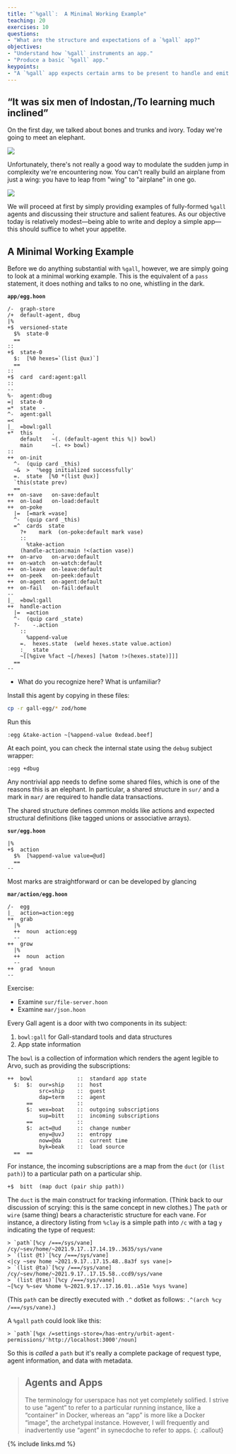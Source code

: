 ```yaml
---
title: "`%gall`:  A Minimal Working Example"
teaching: 20
exercises: 10
questions:
- "What are the structure and expectations of a `%gall` app?"
objectives:
- "Understand how `%gall` instruments an app."
- "Produce a basic `%gall` app."
keypoints:
- "A `%gall` app expects certain arms to be present to handle and emit events."
---
```


##  “It was six men of Indostan,/To learning much inclined”

On the first day, we talked about bones and trunks and ivory.  Today we're going to meet an elephant.

![](../img/elephant-noloop.gif)

Unfortunately, there's not really a good way to modulate the sudden jump in complexity we're encountering now.  You can't really build an airplane from just a wing:  you have to leap from "wing" to "airplane" in one go.

![](https://media1.giphy.com/media/10QGikPE4pIRwY/giphy.gif)

We will proceed at first by simply providing examples of fully-formed `%gall` agents and discussing their structure and salient features.  As our objective today is relatively modest—being able to write and deploy a simple app—this should suffice to whet your appetite.

##  A Minimal Working Example

Before we do anything substantial with `%gall`, however, we are simply going to look at a minimal working example.  This is the equivalent of a `pass` statement, it does nothing and talks to no one, whistling in the dark.

**`app/egg.hoon`**

```hoon
/-  graph-store
/+  default-agent, dbug
|%
+$  versioned-state
  $%  state-0
  ==
::
+$  state-0
  $:  [%0 hexes=`(list @ux)`]
  ==
::
+$  card  card:agent:gall
::
--
%-  agent:dbug
=|  state-0
=*  state  -
^-  agent:gall
=<
|_  =bowl:gall
+*  this      .
    default   ~(. (default-agent this %|) bowl)
    main      ~(. +> bowl)
::
++  on-init
  ^-  (quip card _this)
  ~&  >  '%egg initialized successfully'
  =.  state  [%0 *(list @ux)]
  `this(state prev)
  ==
++  on-save   on-save:default
++  on-load   on-load:default
++  on-poke
  |=  [=mark =vase]
  ^-  (quip card _this)
  =^  cards  state
    ?+    mark  (on-poke:default mark vase)
    ::
      %take-action
    (handle-action:main !<(action vase))
++  on-arvo   on-arvo:default
++  on-watch  on-watch:default
++  on-leave  on-leave:default
++  on-peek   on-peek:default
++  on-agent  on-agent:default
++  on-fail   on-fail:default
--
|_  =bowl:gall
++  handle-action
  |=  =action
  ^-  (quip card _state)
  ?-    -.action
    ::
      %append-value
    =.  hexes.state  (weld hexes.state value.action)
    :_  state
    ~[[%give %fact ~[/hexes] [%atom !>(hexes.state)]]]
  ==
--
```

- What do you recognize here?  What is unfamiliar?

Install this agent by copying in these files:

```sh
cp -r gall-egg/* zod/home
```

Run this

```hoon
:egg &take-action ~[%append-value 0xdead.beef]
```

At each point, you can check the internal state using the `debug` subject wrapper:

```hoon
:egg +dbug
```

Any nontrivial app needs to define some shared files, which is one of the reasons this is an elephant.  In particular, a shared structure in `sur/` and a mark in `mar/` are required to handle data transactions.

The shared structure defines common molds like actions and expected structural definitions (like tagged unions or associative arrays).

**`sur/egg.hoon`**

```hoon
|%
+$  action
  $%  [%append-value value=@ud]
  ==
--
```

Most marks are straightforward or can be developed by glancing

**`mar/action/egg.hoon`**

```hoon
/-  egg
|_  action=action:egg
++  grab
  |%
  ++  noun  action:egg
  --
++  grow
  |%
  ++  noun  action
  --
++  grad  %noun
--
```

Exercise:

- Examine `sur/file-server.hoon`
- Examine `mar/json.hoon`

Every Gall agent is a door with two components in its subject:

1. `bowl:gall` for Gall-standard tools and data structures
2. App state information

The `bowl` is a collection of information which renders the agent legible to Arvo, such as providing the subscriptions:

```hoon
++  bowl              ::  standard app state
  $:  $:  our=ship    ::  host
          src=ship    ::  guest
          dap=term    ::  agent
      ==              ::
      $:  wex=boat    ::  outgoing subscriptions
          sup=bitt    ::  incoming subscriptions
      ==              ::
      $:  act=@ud     ::  change number
          eny=@uvJ    ::  entropy
          now=@da     ::  current time
          byk=beak    ::  load source
  ==  ==
```

For instance, the incoming subscriptions are a map from the `duct` (or `(list path)`) to a particular path on a particular ship.

```hoon
+$  bitt  (map duct (pair ship path))
```

The `duct` is the main construct for tracking information.  (Think back to our discussion of scrying:  this is the same concept in new clothes.)  The `path` or `wire` (same thing) bears a characteristic structure for each vane.  For instance, a directory listing from `%clay` is a simple path into `/c` with a tag `y` indicating the type of request:

```hoon
> `path`[%cy /===/sys/vane]
/cy/~sev/home/~2021.9.17..17.14.19..3635/sys/vane
> `(list @t)`[%cy /===/sys/vane]
<|cy ~sev home ~2021.9.17..17.15.48..8a3f sys vane|>
> `(list @ta)`[%cy /===/sys/vane]
/cy/~sev/home/~2021.9.17..17.15.58..ccd9/sys/vane
> `(list @tas)`[%cy /===/sys/vane]
~[%cy %~sev %home %~2021.9.17..17.16.01..a51e %sys %vane]
```

(This `path` can be directly executed with `.^` dotket as follows:  `.^(arch %cy /===/sys/vane)`.)

A `%gall` `path` could look like this:

```hoon
> `path`[%gx /=settings-store=/has-entry/urbit-agent-permissions/'http://localhost:3000'/noun]
```

So this is _called_ a `path` but it's really a complete package of request type, agent information, and data with metadata.

> ##  Agents and Apps
>
> The terminology for userspace has not yet completely solified.  I strive to use “agent” to refer to a particular running instance, like a “container” in Docker, whereas an “app” is more like a Docker “image”, the archetypal instance.  However, I will frequently and inadvertently use “agent” in synecdoche to refer to apps.
{: .callout}

{% include links.md %}
